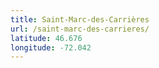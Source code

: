 ```yaml
---
title: Saint-Marc-des-Carrières
url: /saint-marc-des-carrieres/
latitude: 46.676
longitude: -72.042
---
```

